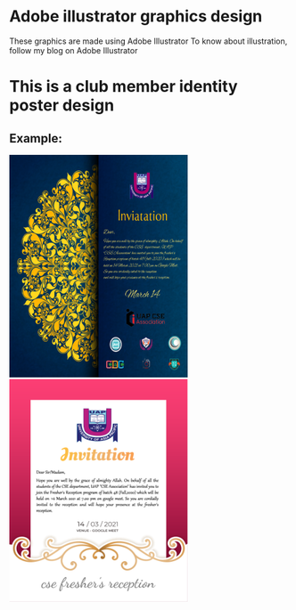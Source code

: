 # Adobe illustrator graphics design
 These graphics are made using Adobe Illustrator  To know about illustration, follow my blog on Adobe Illustrator


# This is a club member identity poster design

## Example:

<img src="https://github.com/Rayhan1996/Adobe-illustrator-graphics-design/blob/main/Invitation%20Card%20Design/Invitation%20Card%20%5BFranky%20design%5D.png" width="320" height="400" />
<img src="https://github.com/Rayhan1996/Adobe-illustrator-graphics-design/blob/main/Invitation%20Card%20Design/Invitation%20Card%20%5Bformal%20design%5D.png" width="320" height="400" />